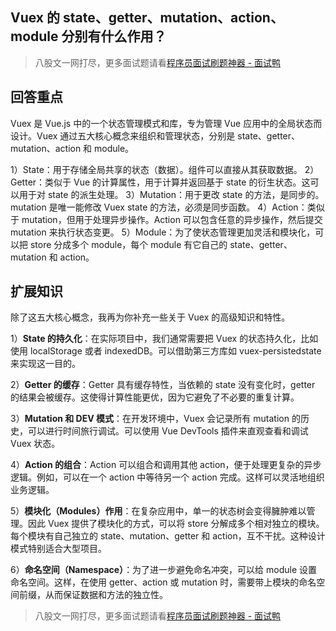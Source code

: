 ## Vuex 的 state、getter、mutation、action、module 分别有什么作用？
> 八股文一网打尽，更多面试题请看[程序员面试刷题神器 - 面试鸭](https://www.mianshiya.com/)

## 回答重点
Vuex 是 Vue.js 中的一个状态管理模式和库，专为管理 Vue 应用中的全局状态而设计。Vuex 通过五大核心概念来组织和管理状态，分别是 state、getter、mutation、action 和 module。

1）State：用于存储全局共享的状态（数据）。组件可以直接从其获取数据。
2）Getter：类似于 Vue 的计算属性，用于计算并返回基于 state 的衍生状态。这可以用于对 state 的派生处理。
3）Mutation：用于更改 state 的方法，是同步的。mutation 是唯一能修改 Vuex state 的方法，必须是同步函数。
4）Action：类似于 mutation，但用于处理异步操作。Action 可以包含任意的异步操作，然后提交 mutation 来执行状态变更。
5）Module：为了使状态管理更加灵活和模块化，可以把 store 分成多个 module，每个 module 有它自己的 state、getter、mutation 和 action。

## 扩展知识
除了这五大核心概念，我再为你补充一些关于 Vuex 的高级知识和特性。

1）**State 的持久化**：在实际项目中，我们通常需要把 Vuex 的状态持久化，比如使用 localStorage 或者 indexedDB。可以借助第三方库如 vuex-persistedstate 来实现这一目的。

2）**Getter 的缓存**：Getter 具有缓存特性，当依赖的 state 没有变化时，getter 的结果会被缓存。这使得计算性能更优，因为它避免了不必要的重复计算。

3）**Mutation 和 DEV 模式**：在开发环境中，Vuex 会记录所有 mutation 的历史，可以进行时间旅行调试。可以使用 Vue DevTools 插件来直观查看和调试 Vuex 状态。

4）**Action 的组合**：Action 可以组合和调用其他 action，便于处理更复杂的异步逻辑。例如，可以在一个 action 中等待另一个 action 完成。这样可以灵活地组织业务逻辑。

5）**模块化（Modules）作用**：在复杂应用中，单一的状态树会变得臃肿难以管理。因此 Vuex 提供了模块化的方式，可以将 store 分解成多个相对独立的模块。每个模块有自己独立的 state、mutation、getter 和 action，互不干扰。这种设计模式特别适合大型项目。

6）**命名空间（Namespace）**：为了进一步避免命名冲突，可以给 module 设置命名空间。这样，在使用 getter、action 或 mutation 时，需要带上模块的命名空间前缀，从而保证数据和方法的独立性。



> 八股文一网打尽，更多面试题请看[程序员面试刷题神器 - 面试鸭](https://www.mianshiya.com/)
